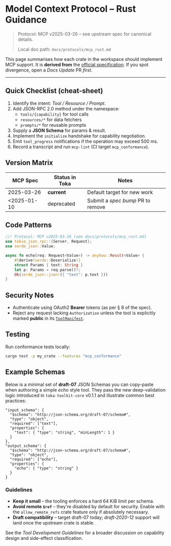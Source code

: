# Model Context Protocol – Rust Guidance

> Protocol: MCP v2025-03-26 – see upstream spec for canonical details.
>
> Local doc path: `docs/protocols/mcp_rust.md`

This page summarises *how* each crate in the workspace should implement MCP
support.  It is **derived from** the [official specification][spec].  If you
spot divergence, open a *Docs Update* PR _first_.

[spec]: https://modelcontextprotocol.io/specification/2025-03-26

---

## Quick Checklist (cheat-sheet)

1. Identify the intent: *Tool / Resource / Prompt*.
2. Add JSON-RPC 2.0 method under the namespace:
   * `tools/{capability}` for tool calls
   * `resources/*`   for data fetchers
   * `prompts/*`     for reusable prompts
3. Supply a **JSON Schema** for params & result.
4. Implement the `initialize` handshake for capability negotiation.
5. Emit `tool_progress` notifications if the operation may exceed 500 ms.
6. Record a transcript and run `mcp-lint` (CI target `mcp_conformance`).

## Version Matrix

| MCP Spec | Status in Toka | Notes |
|----------|----------------|-------|
| 2025-03-26 | **current** | Default target for new work |
| <2025-01-10 | deprecated  | Submit a *spec bump* PR to remove |

## Code Patterns

```rust
//! Protocol: MCP v2025-03-26 (see docs/protocols/mcp_rust.md)
use tokio_json_rpc::{Server, Request};
use serde_json::Value;

async fn echo(req: Request<Value>) -> anyhow::Result<Value> {
    #[derive(serde::Deserialize)]
    struct Params { text: String }
    let p: Params = req.parse()?;
    Ok(serde_json::json!({ "text": p.text }))
}
```

## Security Notes

* Authenticate using OAuth2 **Bearer** tokens (as per § 8 of the spec).
* Reject any request lacking `Authorization` unless the tool is explicitly
  marked **public** in its [`ToolManifest`](../../crates/toka-toolkit-core/src/manifest.rs).

## Testing

Run conformance tests locally:

```bash
cargo test -p my_crate --features "mcp_conformance"
```

## Example Schemas

Below is a minimal set of **draft-07** JSON Schemas you can copy-paste when
authoring a simple *echo* style tool.  They pass the new deep-validation logic
introduced in `toka-toolkit-core` v0.1.1 and illustrate common best practices:

```jsonc
"input_schema": {
  "$schema": "http://json-schema.org/draft-07/schema#",
  "type": "object",
  "required": ["text"],
  "properties": {
    "text": { "type": "string", "minLength": 1 }
  }
},
"output_schema": {
  "$schema": "http://json-schema.org/draft-07/schema#",
  "type": "object",
  "required": ["echo"],
  "properties": {
    "echo": { "type": "string" }
  }
}
```

### Guidelines

* **Keep it small** – the tooling enforces a hard 64 KiB limit per schema.
* **Avoid remote `$ref`** – they're disabled by default for security.  Enable
  with the `allow_remote_refs` crate feature only if absolutely necessary.
* **Draft compatibility** – target draft-07 today; *draft-2020-12* support will
  land once the upstream crate is stable.

See the *Tool Development Guidelines* for a broader discussion on capability
design and side-effect classification. 